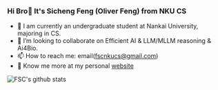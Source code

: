 ### Hi Bro👋 It's Sicheng Feng (Oliver Feng) from NKU CS
- 🔭 I am currently an undergraduate student at Nankai University, majoring in CS.
- 👯 I’m looking to collaborate on Efficient AI & LLM/MLLM reasoning & Ai4Bio.
- 📫 How to reach me: email(fscnkucs@gmail.com)
- 💬 Know me more at my personal [website](https://fscdc.github.io)

![FSC's github stats](https://github-readme-stats.vercel.app/api?username=fscdc&show_icons=true&theme=tokyonight) 
<!--
**fscdc/fscdc** is a ✨ _special_ ✨ repository because its `README.md` (this file) appears on your GitHub profile.

Here are some ideas to get you started:

- 🔭 I’m currently working on ...
- 🌱 I’m currently learning ...
- 👯 I’m looking to collaborate on ...
- 🤔 I’m looking for help with ...
- 💬 Ask me about ...
- 📫 How to reach me: ...
- 😄 Pronouns: ...
- ⚡ Fun fact: ...
-->
<!--
<img src="https://cr-skills-chart-widget.azurewebsites.net/api/api?username=fscdc&show-other-skills=true" width="auto"></img>
![Top Langs](https://github-readme-stats.vercel.app/api/top-langs/?username=fscdc&layout=compact&hide=shell,tex,makefile,roff,html,m4,objective-c,objective-c%2B%2B&theme=dark)
-->
